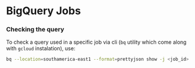 # BigQuery Jobs


### Checking the query 
To check a query used in a specific job via cli (`bq` utility which come along with `gcloud` instalation), use:

```bash
bq --location=southamerica-east1 --format=prettyjson show -j <job_id> | grep '"query":'
```